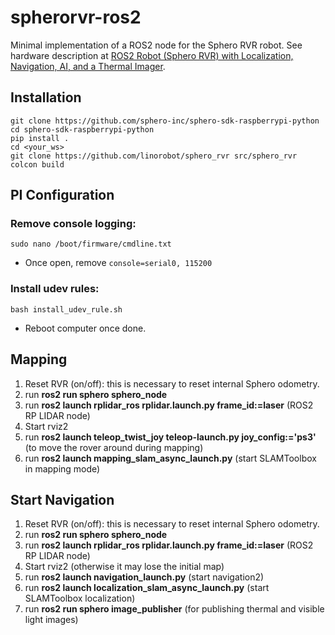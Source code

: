 # spherorvr-ros2
Minimal implementation of a ROS2 node for the Sphero RVR robot. See hardware description at [ROS2 Robot (Sphero RVR) with Localization, Navigation, AI, and a Thermal Imager](https://youtu.be/RVCkEL206kc).

## Installation

    git clone https://github.com/sphero-inc/sphero-sdk-raspberrypi-python
    cd sphero-sdk-raspberrypi-python
    pip install .
    cd <your_ws>
    git clone https://github.com/linorobot/sphero_rvr src/sphero_rvr
    colcon build

## PI Configuration
### Remove console logging:

    sudo nano /boot/firmware/cmdline.txt 

* Once open, remove `console=serial0, 115200`

### Install udev rules:

    bash install_udev_rule.sh

* Reboot computer once done.

## Mapping
1. Reset RVR (on/off): this is necessary to reset internal Sphero odometry.
1. run **ros2 run sphero sphero_node**
1. run **ros2 launch rplidar_ros rplidar.launch.py frame_id:=laser** (ROS2 RP LIDAR node)
1. Start rviz2
1. run **ros2 launch teleop_twist_joy teleop-launch.py joy_config:='ps3'** (to move the rover around during mapping)
1. run **ros2 launch mapping_slam_async_launch.py** (start SLAMToolbox in mapping mode)

## Start Navigation
1. Reset RVR (on/off): this is necessary to reset internal Sphero odometry.
1. run **ros2 run sphero sphero_node**
1. run **ros2 launch rplidar_ros rplidar.launch.py frame_id:=laser** (ROS2 RP LIDAR node)
1. Start rviz2 (otherwise it may lose the initial map)
1. run **ros2 launch navigation_launch.py** (start navigation2)
1. run **ros2 launch localization_slam_async_launch.py** (start SLAMToolbox localization)
1. run **ros2 run sphero image_publisher** (for publishing thermal and visible light images)
